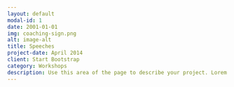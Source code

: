 ```yaml
---
layout: default
modal-id: 1
date: 2001-01-01
img: coaching-sign.png
alt: image-alt
title: Speeches
project-date: April 2014
client: Start Bootstrap
category: Workshops
description: Use this area of the page to describe your project. Lorem ipsum dolor sit amet, consectetur adipisicing elit. Mollitia neque assumenda ipsam nihil, molestias magnam, recusandae quos quis inventore quisquam velit asperiores, vitae? Reprehenderit soluta, eos quod consequuntur itaque. Nam.
---
```

